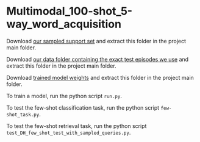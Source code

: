 # Multimodal_100-shot_5-way_word_acquisition

Download [our sampled support set](https://drive.google.com/file/d/1Z5g9aSFs5FKAUa7zp6Pzb5LfPnvuagoA/view?usp=sharing) and extract this folder in the project main folder.

Download [our data folder containing the exact test episodes we use](https://drive.google.com/file/d/1x5QpIpjBX0yU4WCzdal3mM3toIEbM6nh/view?usp=sharing) and extract this folder in the project main folder.

Download [trained model weights](https://drive.google.com/file/d/17fatYvXIZRephWx8MPhtGg_BbE1EOpgp/view?usp=sharing) and extract this folder in the project main folder.

To train a model, run the python script ```run.py```.

To test the few-shot classification task, run the python script ```few-shot_task.py```.

To test the few-shot retrieval task, run the python script ```test_DH_few_shot_test_with_sampled_queries.py```.

